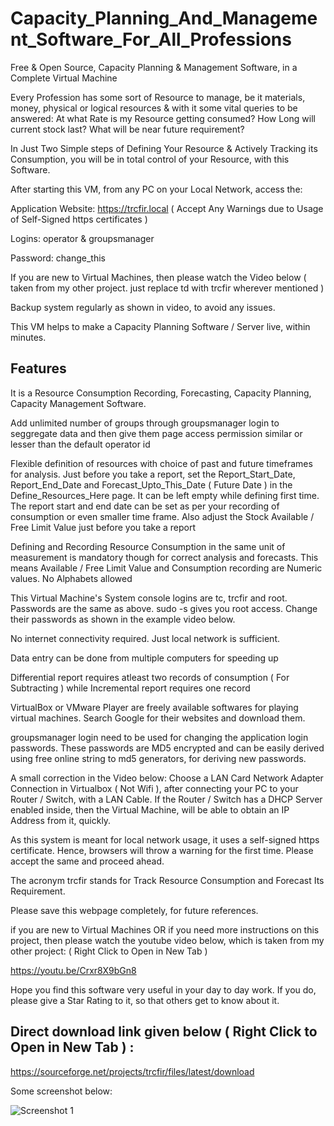 # Capacity_Planning_And_Management_Software_For_All_Professions
Free &amp; Open Source, Capacity Planning &amp; Management Software, in a Complete Virtual Machine

Every Profession has some sort of Resource to manage, be it materials, money, physical or logical resources & with it some vital queries to be answered: At what Rate is my Resource getting consumed? How Long will current stock last? What will be near future requirement?

In Just Two Simple steps of Defining Your Resource & Actively Tracking its Consumption, you will be in total control of your Resource, with this Software.

After starting this VM, from any PC on your Local Network, access the: 

Application Website: https://trcfir.local
( Accept Any Warnings due to Usage of Self-Signed https certificates )

Logins: operator & groupsmanager 

Password: change_this 

If you are new to Virtual Machines, then please watch the Video below ( taken from my other project. just replace td with trcfir wherever mentioned )

Backup system regularly as shown in video, to avoid any issues.

This VM helps to make a Capacity Planning Software / Server live, within minutes.

## Features

It is a Resource Consumption Recording, Forecasting, Capacity Planning, Capacity Management Software.

Add unlimited number of groups through groupsmanager login to seggregate data and then give them page access permission similar or lesser than the default operator id

Flexible definition of resources with choice of past and future timeframes for analysis. Just before you take a report, set the Report_Start_Date, Report_End_Date and Forecast_Upto_This_Date ( Future Date ) in the Define_Resources_Here page. It can be left empty while defining first time. The report start and end date can be set as per your recording of consumption or even smaller time frame. Also adjust the Stock Available / Free Limit Value just before you take a report

Defining and Recording Resource Consumption in the same unit of measurement is mandatory though for correct analysis and forecasts. This means Available / Free Limit Value and Consumption recording are Numeric values. No Alphabets allowed

This Virtual Machine's System console logins are tc, trcfir and root. Passwords are the same as above. sudo -s gives you root access. Change their passwords as shown in the example video below.

No internet connectivity required. Just local network is sufficient.

Data entry can be done from multiple computers for speeding up

Differential report requires atleast two records of consumption ( For Subtracting ) while Incremental report requires one record

VirtualBox or VMware Player are freely available softwares for playing virtual machines. Search Google for their websites and download them.

groupsmanager login need to be used for changing the application login passwords. These passwords are MD5 encrypted and can be easily derived using free online string to md5 generators, for deriving new passwords.

A small correction in the Video below: Choose a LAN Card Network Adapter Connection in Virtualbox ( Not Wifi ), after connecting your PC to your Router / Switch, with a LAN Cable. If the Router / Switch has a DHCP Server enabled inside, then the Virtual Machine, will be able to obtain an IP Address from it, quickly.

As this system is meant for local network usage, it uses a self-signed https certificate. Hence, browsers will throw a warning for the first time. Please accept the same and proceed ahead.

The acronym trcfir stands for Track Resource Consumption and Forecast Its Requirement.

Please save this webpage completely, for future references.

if you are new to Virtual Machines OR if you need more instructions on this project, then please watch the youtube video below, which is taken from my other project: ( Right Click to Open in New Tab )

https://youtu.be/Crxr8X9bGn8

Hope you find this software very useful in your day to day work. If you do, please give a Star Rating to it, so that others get to know about it.

## Direct download link given below ( Right Click to Open in New Tab ) : 

https://sourceforge.net/projects/trcfir/files/latest/download

Some screenshot below:

![Screenshot 1](https://i.imgur.com/Kod2Bwq.jpg "Screenshot 1")

